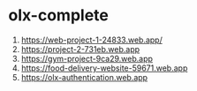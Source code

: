 # olx-complete
1) https://web-project-1-24833.web.app/
2) https://project-2-731eb.web.app
3) https://gym-project-9ca29.web.app
4) https://food-delivery-website-59671.web.app
5) https://olx-authentication.web.app
